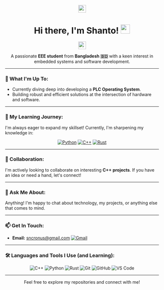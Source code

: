 <div align="center">
  <img src="https://media.giphy.com/media/hvRJCLFzcasrR4ia7z/giphy.gif" width="25">
  <h1>Hi there, I'm Shanto! <img src="https://raw.githubusercontent.com/MartinHeinz/MartinHeinz/master/wave.gif" width="30px"></h1>
  <img src="https://media.giphy.com/media/hvRJCLFzcasrR4ia7z/giphy.gif" width="25">
</div>

<p align="center">
  A passionate <strong>EEE student</strong> from <strong>Bangladesh 🇧🇩</strong> with a keen interest in embedded systems and software development.
</p>

---

### 🔭 What I'm Up To:

*   Currently diving deep into developing a **PLC Operating System**.
*   Building robust and efficient solutions at the intersection of hardware and software.

---

### 🌱 My Learning Journey:

I'm always eager to expand my skillset! Currently, I'm sharpening my knowledge in:

<p align="center">
  <a href="https://www.python.org" target="_blank" rel="noreferrer"><img src="https://img.shields.io/badge/Python-3776AB?style=for-the-badge&logo=python&logoColor=white" alt="Python"></a>
  <a href="https://isocpp.org/" target="_blank" rel="noreferrer"><img src="https://img.shields.io/badge/C%2B%2B-00599C?style=for-the-badge&logo=cplusplus&logoColor=white" alt="C++"></a>
  <a href="https://www.rust-lang.org" target="_blank" rel="noreferrer"><img src="https://img.shields.io/badge/Rust-000000?style=for-the-badge&logo=rust&logoColor=white" alt="Rust"></a>
</p>

---

### 👯 Collaboration:

I'm actively looking to collaborate on interesting **C++ projects**. If you have an idea or need a hand, let's connect!

---

### 💬 Ask Me About:

Anything! I'm happy to chat about technology, my projects, or anything else that comes to mind.

---

### 📫 Get In Touch:

*   **Email:** <a href="mailto:sncronus@gmail.com">sncronus@gmail.com</a>
    <a href="mailto:sncronus@gmail.com"><img src="https://img.shields.io/badge/Gmail-D14836?style=for-the-badge&logo=gmail&logoColor=white" alt="Gmail"></a>

---

### 🛠️ Languages and Tools I Use (and Learning):

<p align="center">
  <img src="https://img.shields.io/badge/C%2B%2B-00599C?style=for-the-badge&logo=cplusplus&logoColor=white" alt="C++">
  <img src="https://img.shields.io/badge/Python-3776AB?style=for-the-badge&logo=python&logoColor=white" alt="Python">
  <img src="https://img.shields.io/badge/Rust-000000?style=for-the-badge&logo=rust&logoColor=white" alt="Rust">
  <img src="https://img.shields.io/badge/Git-F05032?style=for-the-badge&logo=git&logoColor=white" alt="Git">
  <img src="https://img.shields.io/badge/GitHub-181717?style=for-the-badge&logo=github&logoColor=white" alt="GitHub">
  <img src="https://img.shields.io/badge/VS%20Code-007ACC?style=for-the-badge&logo=visualstudiocode&logoColor=white" alt="VS Code">
  <!-- Add more tools as you use them, e.g., Docker, Linux, specific IDEs for PLC, etc. -->
  <!-- Example: <img src="https://img.shields.io/badge/Linux-FCC624?style=for-the-badge&logo=linux&logoColor=black" alt="Linux"> -->
</p>

---

<div align="center">
  <p>Feel free to explore my repositories and connect with me!</p>
  <!-- Optional: Add your GitHub stats card here -->
  <!-- e.g., <img src="https://github-readme-stats.vercel.app/api?username=YOUR_USERNAME&show_icons=true&theme=radical" alt="YOUR_USERNAME's GitHub stats" /> -->
  <!-- e.g., <img src="https://komarev.com/ghpvc/?username=YOUR_USERNAME&style=flat-square&color=blue" alt="Profile Views"/> -->
</div>
